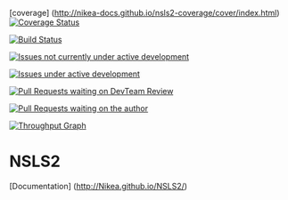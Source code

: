 [coverage] (http://nikea-docs.github.io/nsls2-coverage/cover/index.html)
[![Coverage Status](https://img.shields.io/coveralls/Nikea/NSLS2.svg)](https://coveralls.io/r/Nikea/NSLS2)

[![Build Status](https://travis-ci.org/Nikea/NSLS2.svg?branch=master)](https://travis-ci.org/Nikea/NSLS2)

[![Issues not currently under active development](https://badge.waffle.io/Nikea/NSLS2.png?label=DEV:%20Inactive&title=Not%20Under%20Active%20Development)](https://waffle.io/Nikea/NSLS2)

[![Issues under active development](https://badge.waffle.io/Nikea/NSLS2.png?label=DEV:%20Active&title=Active%20Development)](https://waffle.io/Nikea/NSLS2)

[![Pull Requests waiting on DevTeam Review](https://badge.waffle.io/Nikea/NSLS2.png?label=PR:%20Review&title=Waiting%20For%20DevTeam%20Review)](https://waffle.io/Nikea/NSLS2)

[![Pull Requests waiting on the author](https://badge.waffle.io/Nikea/NSLS2.png?label=PR:%20Waiting%20For%20Author&title=Waiting%20For%20Author)](https://waffle.io/Nikea/NSLS2)

[![Throughput Graph](https://graphs.waffle.io/Nikea/nsls2/throughput.svg)](https://waffle.io/Nikea/nsls2/metrics)

NSLS2
=====

[Documentation] (http://Nikea.github.io/NSLS2/)
